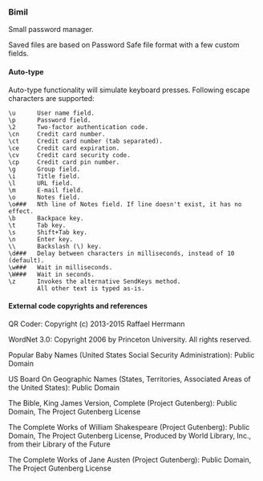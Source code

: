 ### Bimil ###

Small password manager.

Saved files are based on Password Safe file format with a few custom fields.



#### Auto-type ####

Auto-type functionality will simulate keyboard presses. Following escape
characters are supported:

    \u      User name field.
    \p      Password field.
    \2      Two-factor authentication code.
    \cn     Credit card number.
    \ct     Credit card number (tab separated).
    \ce     Credit card expiration.
    \cv     Credit card security code.
    \cp     Credit card pin number.
    \g      Group field.
    \i      Title field.
    \l      URL field.
    \m      E-mail field.
    \o      Notes field.
    \o###   Nth line of Notes field. If line doesn't exist, it has no effect.
    \b      Backpace key.
    \t      Tab key.
    \s      Shift+Tab key.
    \n      Enter key.
    \\      Backslash (\) key.
    \d###   Delay between characters in milliseconds, instead of 10 (default).
    \w###   Wait in milliseconds.
    \W###   Wait in seconds.
    \z      Invokes the alternative SendKeys method.
            All other text is typed as-is. 



#### External code copyrights and references ####

QR Coder:
Copyright (c) 2013-2015 Raffael Herrmann

WordNet 3.0:
Copyright 2006 by Princeton University. All rights reserved.

Popular Baby Names (United States Social Security Administration):
Public Domain

US Board On Geographic Names (States, Territories, Associated Areas of the United States):
Public Domain

The Bible, King James Version, Complete (Project Gutenberg):
Public Domain, The Project Gutenberg License

The Complete Works of William Shakespeare (Project Gutenberg):
Public Domain, The Project Gutenberg License, Produced by World Library, Inc., from their Library of the Future

The Complete Works of Jane Austen (Project Gutenberg):
Public Domain, The Project Gutenberg License
